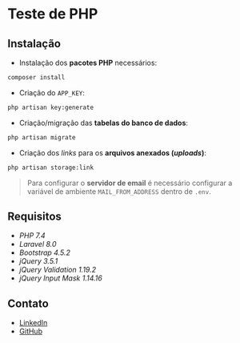 # Teste de PHP


## Instalação

* Instalação dos __pacotes PHP__ necessários:

```sh
composer install
```

* Criação do `APP_KEY`: 

```sh
php artisan key:generate
```

* Criação/migração das __tabelas do banco de dados__:

```sh
php artisan migrate
```

* Criação dos _links_ para os __arquivos anexados (_uploads_)__:

```sh
php artisan storage:link
```

> Para configurar o __servidor de email__ é necessário configurar a variável de ambiente `MAIL_FROM_ADDRESS` dentro de `.env`.

## Requisitos

* _PHP 7.4_
* _Laravel 8.0_
* _Bootstrap 4.5.2_
* _jQuery 3.5.1_
* _jQuery Validation 1.19.2_
* _jQuery Input Mask 1.14.16_

## Contato

* [LinkedIn](https://www.linkedin.com/in/tsprates/)
* [GitHub](https://www.github.com/tsprates/)

